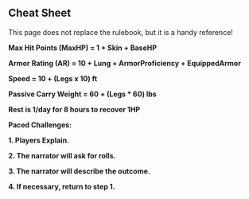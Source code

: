 ## Cheat Sheet

This page does not replace the rulebook, but it is a handy reference!

**Max Hit Points (MaxHP) = 1 + Skin + BaseHP**

**Armor Rating (AR) = 10 + Lung + ArmorProficiency + EquippedArmor**

**Speed = 10 + (Legs x 10) ft**

**Passive Carry Weight = 60 + (Legs * 60) lbs**

**Rest is 1/day for 8 hours to recover 1HP**

**Paced Challenges:**

**1. Players Explain.**

**2. The narrator will ask for rolls.**

**3. The narrator will describe the outcome.**

**4. If necessary, return to step 1.**
